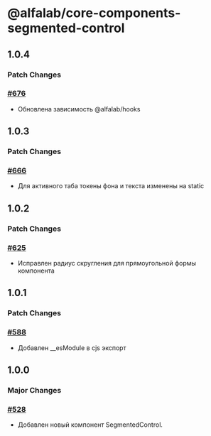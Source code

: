 # @alfalab/core-components-segmented-control

## 1.0.4

### Patch Changes

### [#676](https://github.com/core-ds/core-components/pull/676)

-   Обновлена зависимость @alfalab/hooks

## 1.0.3

### Patch Changes

### [#666](https://github.com/core-ds/core-components/pull/666)

-   Для активного таба токены фона и текста изменены на static

## 1.0.2

### Patch Changes

### [#625](https://github.com/core-ds/core-components/pull/625)

-   Исправлен радиус скругления для прямоугольной формы компонента

## 1.0.1

### Patch Changes

### [#588](https://github.com/core-ds/core-components/pull/588)

-   Добавлен \_\_esModule в cjs экспорт

## 1.0.0

### Major Changes

### [#528](https://github.com/core-ds/core-components/pull/528)

-   Добавлен новый компонент SegmentedControl.
